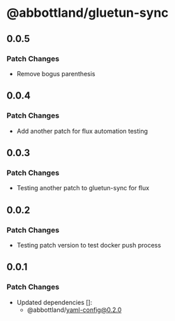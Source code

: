 # @abbottland/gluetun-sync

## 0.0.5

### Patch Changes

- Remove bogus parenthesis

## 0.0.4

### Patch Changes

- Add another patch for flux automation testing

## 0.0.3

### Patch Changes

- Testing another patch to gluetun-sync for flux

## 0.0.2

### Patch Changes

- Testing patch version to test docker push process

## 0.0.1

### Patch Changes

- Updated dependencies []:
  - @abbottland/yaml-config@0.2.0

